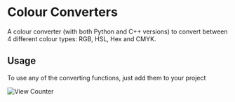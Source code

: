 # Colour Converters
A colour converter (with both Python and C++ versions) to convert between 4 different colour types: RGB, HSL, Hex and CMYK.
## Usage
To use any of the converting functions, just add them to your project

![View Counter](https://view-counter.tobyhagan.com/?user=ShashCode2348/Colour-Converters)
